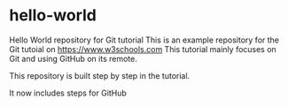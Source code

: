 # hello-world
Hello World repository for Git tutorial
This is an example repository for the Git tutoial on https://www.w3schools.com
This tutorial mainly focuses on Git and using GitHub on its remote.

This repository is built step by step in the tutorial.

It now includes steps for GitHub
